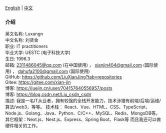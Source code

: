 [English](/README.md) | [中文](/README_zh-CN.md)

<div className="about-me-container">
    <h3>介绍</h3>
    <div className="infomation">
        <div className="item">
            <span className="label">
                英文名称: 
            </span>
            <span className="value">
                Luxangn
            </span>
        </div>
        <div className="item">
            <span className="label">
                中文名称: 
            </span>
            <span className="value">
                刘贤金
            </span>
        </div>
        <div className="item">
            <span className="label">
                职业: 
            </span>
            <span className="value">
                IT practitioners
            </span>
        </div>
        <div className="item">
            <span className="label">
                毕业大学: 
            </span>
            <span className="value">
                UESTC (电子科技大学)
            </span>
        </div>
        <div className="item">
            <span className="label">
                生日: 
            </span>
            <span className="value">
                1996.3
            </span>
        </div>
        <div className="item">
            <span className="label">
                邮箱: 
            </span>
            <span className="value">
                <span>
                    <span><a href="mailto:2311486045@qq.com">2311486045@qq.com</a> (在中国使用)</span>
                    ，
                    <span><a href="mailto:xianjin404@gmail.com">xianjin404@gmail.com</a> (国际使用)</span>
                    ，
                    <span><a href="mailto:dahufa2100@gmail.com">dahufa2100@gmail.com</a> (国际使用)</span>
                </span>
            </span>
        </div>
        <div className="item">
            <span className="label">
                GitHub: 
            </span>
            <span className="value">
                <a href="https://github.com/LiuXianJing?tab=repositories">
                    https://github.com/LiuXianJing?tab=repositories
                </a>
            </span>
        </div>
        <div className="item">
            <span className="label">
                Gitee: 
            </span>
            <span className="value">
                <a href="https://gitee.com/xian-jin">
                    https://gitee.com/xian-jin
                </a>
            </span>
        </div>
        <div className="item">
            <span className="label">
                博客: 
            </span>
            <span className="value">
                <a href="https://juejin.cn/user/704157640556957/posts">
                https://juejin.cn/user/704157640556957/posts
                </a>
            </span>
        </div>
        <div className="item">
            <span className="label">
                博客: 
            </span>
            <span className="value">
                <a href="https://blog.csdn.net/Liu_csdn_csdn">
                https://blog.csdn.net/Liu_csdn_csdn
                </a>
            </span>
        </div>
        <div className="item">
            <span className="label">
                描述: 
            </span>
            <span className="value">
                我是一名IT从业者，拥有较强的全栈开发能力，技术涉猎有前端/后端/运维/算法/web3，等等。
                技术栈：
                React、Vue、HTML、CSS、TypeScript、Node.js、Golang、Java、Python、C/C++、MySQL、Redis、MongoDB等。
                其它框架：Next.js、Nest.js、Express、Spring Boot、Flask等
                而且我还可以做硬件相关的工作。
            </span>
        </div>
    </div>
</div>
